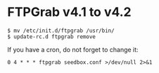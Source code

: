 # FTPGrab v4.1 to v4.2

```shell
$ mv /etc/init.d/ftpgrab /usr/bin/
$ update-rc.d ftpgrab remove
```

If you have a cron, do not forget to change it:

```text
0 4 * * * ftpgrab seedbox.conf >/dev/null 2>&1
```
